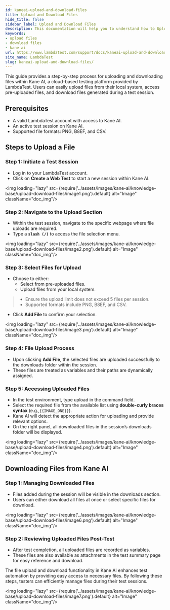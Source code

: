 ```yaml
---
id: kaneai-upload-and-download-files
title: Upload and Download Files
hide_title: false
sidebar_label: Upload and Download Files
description: This documentation will help you to understand how to Upload and Download Files
keywords:
- upload files
- download files
- kane ai
url: https://www.lambdatest.com/support/docs/kaneai-upload-and-download-files/
site_name: LambdaTest
slug: kaneai-upload-and-download-files/
---
```


<script type="application/ld+json"
      dangerouslySetInnerHTML={{ __html: JSON.stringify({
       "@context": "https://schema.org",
        "@type": "BreadcrumbList",
        "itemListElement": [{
          "@type": "ListItem",
          "position": 1,
          "name": "Home",
          "item": "https://www.lambdatest.com"
        },{
          "@type": "ListItem",
          "position": 2,
          "name": "Support",
          "item": "https://www.lambdatest.com/support/docs/"
        },{
          "@type": "ListItem",
          "position": 3,
          "name": "Upload and Download Files",
          "item": "https://www.lambdatest.com/support/docs/kaneai-upload-and-download-files/"
        }]
      })
    }}
></script>This guide provides a step-by-step process for uploading and downloading files within Kane AI, a cloud-based testing platform provided by LambdaTest. Users can easily upload files from their local system, access pre-uploaded files, and download files generated during a test session.

## Prerequisites

- A valid LambdaTest account with access to Kane AI.
- An active test session on Kane AI.
- Supported file formats: PNG, B8EF, and CSV.

## Steps to Upload a File
### Step 1: Initiate a Test Session
- Log in to your LambdaTest account.
- Click on **Create a Web Test** to start a new session within Kane AI.

<img loading="lazy" src={require('../assets/images/kane-ai/knowledge-base/upload-download-files/image1.png').default} alt="Image" className="doc_img"/>

### Step 2: Navigate to the Upload Section
- Within the test session, navigate to the specific webpage where file uploads are required.
- Type a **`slash (/)`**  to access the file selection menu.

<img loading="lazy" src={require('../assets/images/kane-ai/knowledge-base/upload-download-files/image2.png').default} alt="Image" className="doc_img"/>

### Step 3: Select Files for Upload
- Choose to either:
    - Select from pre-uploaded files.
    - Upload files from your local system.
> - Ensure the upload limit does not exceed 5 files per session. <br />
> - Supported formats include PNG, B8EF, and CSV.
- Click **Add File** to confirm your selection.

<img loading="lazy" src={require('../assets/images/kane-ai/knowledge-base/upload-download-files/image3.png').default} alt="Image" className="doc_img"/>

### Step 4: File Upload Process
- Upon clicking **Add File**, the selected files are uploaded successfully to the downloads folder within the session.
- These files are treated as variables and their paths are dynamically assigned.

### Step 5: Accessing Uploaded Files
- In the test environment, type upload in the command field.
- Select the required file from the available list using **double-curly braces syntax** (e.g.,`{{IMAGE_ONE}}`).
- Kane AI will detect the appropriate action for uploading and provide relevant options.
- On the right panel, all downloaded files in the session’s downloads folder will be displayed.

<img loading="lazy" src={require('../assets/images/kane-ai/knowledge-base/upload-download-files/image4.png').default} alt="Image" className="doc_img"/>

## Downloading Files from Kane AI
### Step 1: Managing Downloaded Files
- Files added during the session will be visible in the downloads section.
- Users can either download all files at once or select specific files for download.

<img loading="lazy" src={require('../assets/images/kane-ai/knowledge-base/upload-download-files/image6.png').default} alt="Image" className="doc_img"/>

### Step 2: Reviewing Uploaded Files Post-Test
- After test completion, all uploaded files are recorded as variables.
- These files are also available as attachments in the test summary page for easy reference and download.

The file upload and download functionality in Kane AI enhances test automation by providing easy access to necessary files. By following these steps, testers can efficiently manage files during their test sessions.

<img loading="lazy" src={require('../assets/images/kane-ai/knowledge-base/upload-download-files/image7.png').default} alt="Image" className="doc_img"/>
